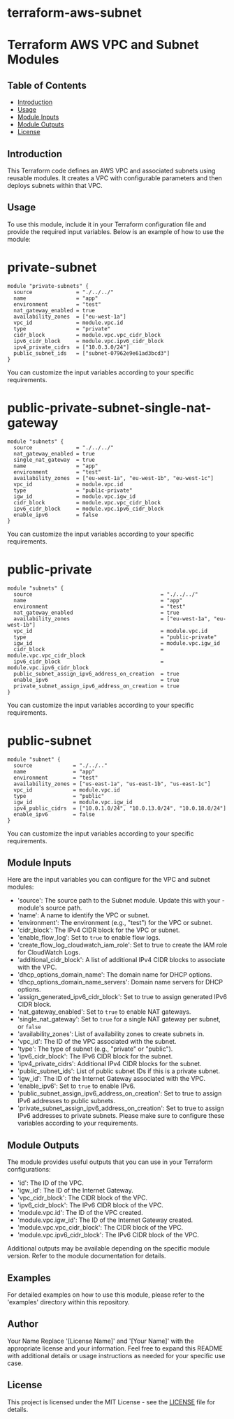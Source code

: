 # terraform-aws-subnet
# Terraform AWS VPC and Subnet Modules
## Table of Contents

- [Introduction](#introduction)
- [Usage](#usage)
- [Module Inputs](#module-inputs)
- [Module Outputs](#module-outputs)
- [License](#license)


## Introduction
This Terraform code defines an AWS VPC and associated subnets using reusable modules. It creates a VPC with configurable parameters and then deploys subnets within that VPC.

## Usage
To use this module, include it in your Terraform configuration file and provide the required input variables. Below is an example of how to use the module:

# private-subnet

```hcl
module "private-subnets" {
  source              = "./../../"
  name                = "app"
  environment         = "test"
  nat_gateway_enabled = true
  availability_zones  = ["eu-west-1a"]
  vpc_id              = module.vpc.id
  type                = "private"
  cidr_block          = module.vpc.vpc_cidr_block
  ipv6_cidr_block     = module.vpc.ipv6_cidr_block
  ipv4_private_cidrs  = ["10.0.3.0/24"]
  public_subnet_ids   = ["subnet-07962e9e61ad3bcd3"]
}
```

You can customize the input variables according to your specific requirements.

# public-private-subnet-single-nat-gateway

```hcl
module "subnets" {
  source              = "./../../"
  nat_gateway_enabled = true
  single_nat_gateway  = true
  name                = "app"
  environment         = "test"
  availability_zones  = ["eu-west-1a", "eu-west-1b", "eu-west-1c"]
  vpc_id              = module.vpc.id
  type                = "public-private"
  igw_id              = module.vpc.igw_id
  cidr_block          = module.vpc.vpc_cidr_block
  ipv6_cidr_block     = module.vpc.ipv6_cidr_block
  enable_ipv6         = false
}
```
You can customize the input variables according to your specific requirements.

# public-private

```hcl
module "subnets" {
  source                                         = "./../../"
  name                                           = "app"
  environment                                    = "test"
  nat_gateway_enabled                            = true
  availability_zones                             = ["eu-west-1a", "eu-west-1b"]
  vpc_id                                         = module.vpc.id
  type                                           = "public-private"
  igw_id                                         = module.vpc.igw_id
  cidr_block                                     = module.vpc.vpc_cidr_block
  ipv6_cidr_block                                = module.vpc.ipv6_cidr_block
  public_subnet_assign_ipv6_address_on_creation  = true
  enable_ipv6                                    = true
  private_subnet_assign_ipv6_address_on_creation = true
}
```
You can customize the input variables according to your specific requirements.

# public-subnet

```hcl
module "subnet" {
  source             = "./../.."
  name               = "app"
  environment        = "test"
  availability_zones = ["us-east-1a", "us-east-1b", "us-east-1c"]
  vpc_id             = module.vpc.id
  type               = "public"
  igw_id             = module.vpc.igw_id
  ipv4_public_cidrs  = ["10.0.1.0/24", "10.0.13.0/24", "10.0.18.0/24"]
  enable_ipv6        = false
}
```
You can customize the input variables according to your specific requirements.

## Module Inputs
Here are the input variables you can configure for the VPC and subnet modules:

- 'source': The source path to the Subnet module. Update this with your - module's source path.
- 'name': A name to identify the VPC or subnet.
- 'environment': The environment (e.g., "test") for the VPC or subnet.
- 'cidr_block': The IPv4 CIDR block for the VPC or subnet.
- 'enable_flow_log': Set to `true` to enable flow logs.
- 'create_flow_log_cloudwatch_iam_role': Set to true to create the IAM role for CloudWatch Logs.
- 'additional_cidr_block': A list of additional IPv4 CIDR blocks to associate with the VPC.
- 'dhcp_options_domain_name': The domain name for DHCP options.
- 'dhcp_options_domain_name_servers': Domain name servers for DHCP options.
- 'assign_generated_ipv6_cidr_block': Set to true to assign generated IPv6 CIDR block.
- 'nat_gateway_enabled': Set to `true` to enable NAT gateways.
- 'single_nat_gateway': Set to `true` for a single NAT gateway per subnet, or `false`
- 'availability_zones': List of availability zones to create subnets in.
- 'vpc_id': The ID of the VPC associated with the subnet.
- 'type': The type of subnet (e.g., "private" or "public").
- 'ipv6_cidr_block': The IPv6 CIDR block for the subnet.
- 'ipv4_private_cidrs': Additional IPv4 CIDR blocks for the subnet.
- 'public_subnet_ids': List of public subnet IDs if this is a private subnet.
- 'igw_id': The ID of the Internet Gateway associated with the VPC.
- 'enable_ipv6': Set to `true` to enable IPv6.
- 'public_subnet_assign_ipv6_address_on_creation': Set to true to assign IPv6 addresses to public subnets.
- 'private_subnet_assign_ipv6_address_on_creation': Set to true to assign IPv6 addresses to private subnets.
Please make sure to configure these variables according to your requirements.

## Module Outputs
The module provides useful outputs that you can use in your Terraform configurations:

- 'id': The ID of the VPC.
- 'igw_id': The ID of the Internet Gateway.
- 'vpc_cidr_block': The CIDR block of the VPC.
- 'ipv6_cidr_block': The IPv6 CIDR block of the VPC.
- 'module.vpc.id': The ID of the VPC created.
- 'module.vpc.igw_id': The ID of the Internet Gateway created.
- 'module.vpc.vpc_cidr_block': The CIDR block of the VPC.
- 'module.vpc.ipv6_cidr_block': The IPv6 CIDR block of the VPC.

Additional outputs may be available depending on the specific module version. Refer to the module documentation for details.

## Examples
For detailed examples on how to use this module, please refer to the 'examples' directory within this repository.

## Author
Your Name Replace '[License Name]' and '[Your Name]' with the appropriate license and your information. Feel free to expand this README with additional details or usage instructions as needed for your specific use case.

## License
This project is licensed under the MIT License - see the [LICENSE](https://github.com/opz0/terraform-aws-subnet/blob/readme/LICENSE) file for details.
